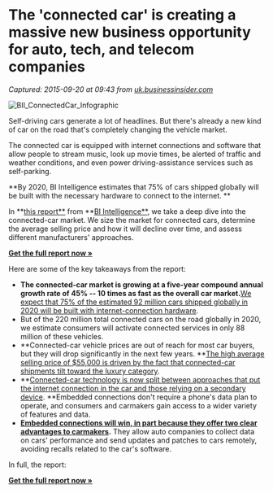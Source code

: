 # The 'connected car' is creating a massive new business opportunity for auto, tech, and telecom companies

_Captured: 2015-09-20 at 09:43 from [uk.businessinsider.com](http://uk.businessinsider.com/connected-car-statistics-manufacturers-2015-2?r=US&IR=T)_

![BII_ConnectedCar_Infographic](http://static6.uk.businessinsider.com/image/54dcfc0add08955b228b45d3-400-/bii_connectedcar_infographic.jpg)

Self-driving cars generate a lot of headlines. But there's already a new kind of car on the road that's completely changing the vehicle market.

The connected car is equipped with internet connections and software that allow people to stream music, look up movie times, be alerted of traffic and weather conditions, and even power driving-assistance services such as self-parking.

**By 2020, BI Intelligence estimates that 75% of cars shipped globally will be built with the necessary hardware to connect to the internet. **

In **[this report**](http://www.businessinsider.com/intelligence/research-store?IR=T#!/THE-CONNECTED-CAR-REPORT/p/47113866/category=11987294) from **[BI Intelligence**](http://www.businessinsider.com/intelligence/research-store?IR=T#!/THE-CONNECTED-CAR-REPORT/p/47113866/category=11987294), we take a deep dive into the connected-car market. We size the market for connected cars, determine the average selling price and how it will decline over time, and assess different manufacturers' approaches.

**[Get the full report now »  
](http://www.businessinsider.com/intelligence/research-store?IR=T#!/THE-CONNECTED-CAR-REPORT/p/47113866/category=11987294)**

Here are some of the key takeaways from the report:

  * **The connected-car market is growing at a five-year compound annual growth rate of 45% -- 10 times as fast as the overall car market.**[We expect that 75% of the estimated 92 million cars shipped globally in 2020 will be built with internet-connection hardware](http://www.businessinsider.com/intelligence/research-store?IR=T#!/THE-CONNECTED-CAR-REPORT/p/47113866/category=11987294). 
  * But of the 220 million total connected cars on the road globally in 2020, we estimate consumers will activate connected services in only 88 million of these vehicles.
  * **Connected-car vehicle prices are out of reach for most car buyers, but they will drop significantly in the next few years. **[The high average selling price of $55,000 is driven by the fact that connected-car shipments tilt toward the luxury category](http://www.businessinsider.com/intelligence/research-store?IR=T#!/THE-CONNECTED-CAR-REPORT/p/47113866/category=11987294). 
  * **[Connected-car technology is now split between approaches that put the internet connection in the car and those relying on a secondary device](http://www.businessinsider.com/intelligence/research-store?IR=T#!/THE-CONNECTED-CAR-REPORT/p/47113866/category=11987294). **Embedded connections don't require a phone's data plan to operate, and consumers and carmakers gain access to a wider variety of features and data. 
  * **[Embedded connections will win, in part because they offer two clear advantages to carmakers](http://www.businessinsider.com/intelligence/research-store?IR=T#!/THE-CONNECTED-CAR-REPORT/p/47113866/category=11987294).** They allow auto companies to collect data on cars' performance and send updates and patches to cars remotely, avoiding recalls related to the car's software. 

In full, the report:

**[Get the full report now »](http://www.businessinsider.com/intelligence/research-store?IR=T#!/THE-CONNECTED-CAR-REPORT/p/47113866/category=11987294)**
